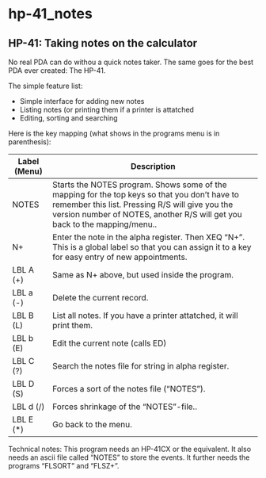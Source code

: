 # hp-41_notes
## HP-41: Taking notes on the calculator

No real PDA can do withou a quick notes taker. The same goes for the best PDA ever created: The HP-41.

The simple feature list:

* Simple interface for adding new notes
* Listing notes (or printing them if a printer is attatched
* Editing, sorting and searching

Here is the key mapping (what shows in the programs menu is in parenthesis):

Label (Menu)	|Description
----------------|-----------
NOTES	|Starts the NOTES program. Shows some of the mapping for the top keys so that you don’t have to remember this list. Pressing R/S will give you the version number of NOTES, another R/S will get you back to the mapping/menu..
N+	|Enter the note in the alpha register. Then XEQ “N+”. This is a global label so that you can assign it to a key for easy entry of new appointments.
LBL A (+)	|Same as N+ above, but used inside the program.
LBL a (-)	|Delete the current record.
LBL B (L)	|List all notes. If you have a printer attatched, it will print them.
LBL b (E)	|Edit the current note (calls ED)
LBL C (?)	|Search the notes file for string in alpha register.
LBL D (S)	|Forces a sort of the notes file (“NOTES”).
LBL d (/)	|Forces shrinkage of the “NOTES”-file..
LBL E (\*)	|Go back to the menu.

Technical notes: This program needs an HP-41CX or the equivalent. It also needs an ascii file called “NOTES” to store the events. It further needs the programs “FLSORT” and “FLSZ+”.
